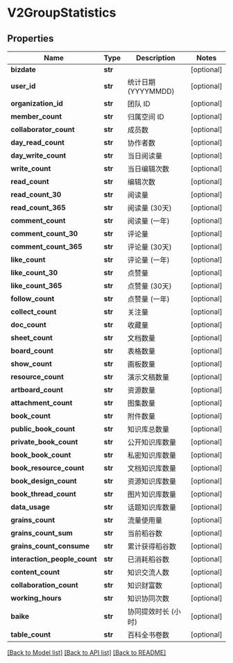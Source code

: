 # V2GroupStatistics

## Properties
Name | Type | Description | Notes
------------ | ------------- | ------------- | -------------
**bizdate** | **str** |  | [optional] 
**user_id** | **str** | 统计日期 (YYYYMMDD) | [optional] 
**organization_id** | **str** | 团队 ID | [optional] 
**member_count** | **str** | 归属空间 ID | [optional] 
**collaborator_count** | **str** | 成员数 | [optional] 
**day_read_count** | **str** | 协作者数 | [optional] 
**day_write_count** | **str** | 当日阅读量 | [optional] 
**write_count** | **str** | 当日编辑次数 | [optional] 
**read_count** | **str** | 编辑次数 | [optional] 
**read_count_30** | **str** | 阅读量 | [optional] 
**read_count_365** | **str** | 阅读量 (30天) | [optional] 
**comment_count** | **str** | 阅读量 (一年) | [optional] 
**comment_count_30** | **str** | 评论量 | [optional] 
**comment_count_365** | **str** | 评论量 (30天) | [optional] 
**like_count** | **str** | 评论量 (一年) | [optional] 
**like_count_30** | **str** | 点赞量 | [optional] 
**like_count_365** | **str** | 点赞量 (30天) | [optional] 
**follow_count** | **str** | 点赞量 (一年) | [optional] 
**collect_count** | **str** | 关注量 | [optional] 
**doc_count** | **str** | 收藏量 | [optional] 
**sheet_count** | **str** | 文档数量 | [optional] 
**board_count** | **str** | 表格数量 | [optional] 
**show_count** | **str** | 画板数量 | [optional] 
**resource_count** | **str** | 演示文稿数量 | [optional] 
**artboard_count** | **str** | 资源数量 | [optional] 
**attachment_count** | **str** | 图集数量 | [optional] 
**book_count** | **str** | 附件数量 | [optional] 
**public_book_count** | **str** | 知识库总数量 | [optional] 
**private_book_count** | **str** | 公开知识库数量 | [optional] 
**book_book_count** | **str** | 私密知识库数量 | [optional] 
**book_resource_count** | **str** | 文档知识库数量 | [optional] 
**book_design_count** | **str** | 资源知识库数量 | [optional] 
**book_thread_count** | **str** | 图片知识库数量 | [optional] 
**data_usage** | **str** | 话题知识库数量 | [optional] 
**grains_count** | **str** | 流量使用量 | [optional] 
**grains_count_sum** | **str** | 当前稻谷数 | [optional] 
**grains_count_consume** | **str** | 累计获得稻谷数 | [optional] 
**interaction_people_count** | **str** | 已消耗稻谷数 | [optional] 
**content_count** | **str** | 知识交流人数 | [optional] 
**collaboration_count** | **str** | 知识财富数 | [optional] 
**working_hours** | **str** | 知识协同次数 | [optional] 
**baike** | **str** | 协同提效时长 (小时) | [optional] 
**table_count** | **str** | 百科全书卷数 | [optional] 

[[Back to Model list]](../README.md#documentation-for-models) [[Back to API list]](../README.md#documentation-for-api-endpoints) [[Back to README]](../README.md)

